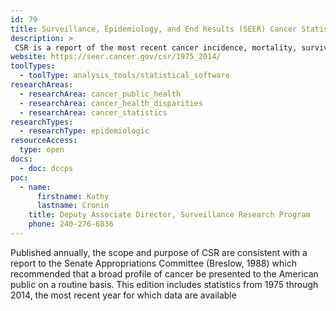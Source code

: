 ```yaml
---
id: 79
title: Surveillance, Epidemiology, and End Results (SEER) Cancer Statistics Review (CSR), 1975-2014
description: >
 CSR is a report of the most recent cancer incidence, mortality, survival, prevalence, and lifetime risk statistics.
website: https://seer.cancer.gov/csr/1975_2014/
toolTypes:
  - toolType: analysis_tools/statistical_software
researchAreas:
  - researchArea: cancer_public_health
  - researchArea: cancer_health_disparities
  - researchArea: cancer_statistics
researchTypes:
  - researchType: epidemiologic
resourceAccess:
  type: open
docs:
  - doc: dccps
poc:
  - name:
      firstname: Kathy
      lastname: Cronin
    title: Deputy Associate Director, Surveillance Research Program
    phone: 240-276-6836
---
```

Published annually, the scope and purpose of CSR are consistent with a report to the Senate Appropriations Committee (Breslow, 1988) which recommended that a broad profile of cancer be presented to the American public on a routine basis. This edition includes statistics from 1975 through 2014, the most recent year for which data are available